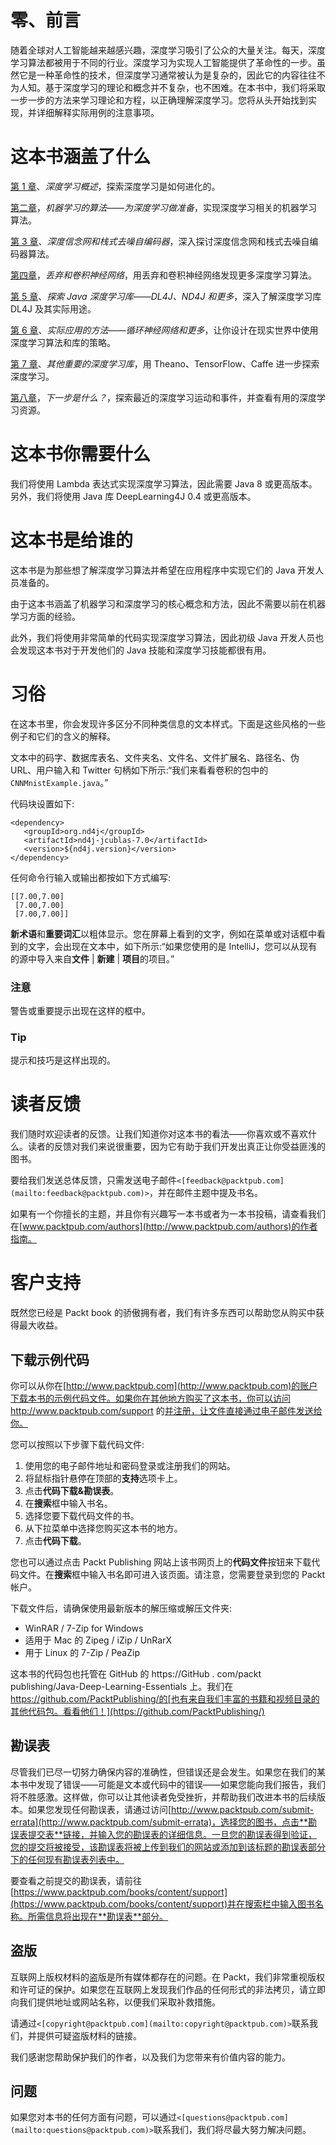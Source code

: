 

# 零、前言

随着全球对人工智能越来越感兴趣，深度学习吸引了公众的大量关注。每天，深度学习算法都被用于不同的行业。深度学习为实现人工智能提供了革命性的一步。虽然它是一种革命性的技术，但深度学习通常被认为是复杂的，因此它的内容往往不为人知。基于深度学习的理论和概念并不复杂，也不困难。在本书中，我们将采取一步一步的方法来学习理论和方程，以正确理解深度学习。您将从头开始找到实现，并详细解释实际用例的注意事项。



# 这本书涵盖了什么

[第 1 章](part0014_split_000.html#DB7S2-39437f1d2f624cb5b197ebc27900db65 "Chapter 1. Deep Learning Overview")、*深度学习概述*，探索深度学习是如何进化的。

[第二章](part0018_split_000.html#H5A41-39437f1d2f624cb5b197ebc27900db65 "Chapter 2. Algorithms for Machine Learning – Preparing for Deep Learning")，*机器学习的算法——为深度学习做准备*，实现深度学习相关的机器学习算法。

[第 3 章](part0024_split_000.html#MSDG1-39437f1d2f624cb5b197ebc27900db65 "Chapter 3. Deep Belief Nets and Stacked Denoising Autoencoders")、*深度信念网和栈式去噪自编码器*，深入探讨深度信念网和栈式去噪自编码器算法。

[第四章](part0028_split_000.html#QMFO1-39437f1d2f624cb5b197ebc27900db65 "Chapter 4. Dropout and Convolutional Neural Networks")，*丢弃和卷积神经网络*，用丢弃和卷积神经网络发现更多深度学习算法。

[第 5 章](part0032_split_000.html#UGI01-39437f1d2f624cb5b197ebc27900db65 "Chapter 5. Exploring Java Deep Learning Libraries – DL4J, ND4J, and More")、*探索 Java 深度学习库——DL4J、ND4J 和更多*，深入了解深度学习库 DL4J 及其实际用途。

[第 6 章](part0037_split_000.html#1394Q2-39437f1d2f624cb5b197ebc27900db65 "Chapter 6. Approaches to Practical Applications – Recurrent Neural Networks and More")、*实际应用的方法——循环神经网络和更多*，让你设计在现实世界中使用深度学习算法和库的策略。

[第 7 章](part0041_split_000.html#173722-39437f1d2f624cb5b197ebc27900db65 "Chapter 7. Other Important Deep Learning Libraries")、*其他重要的深度学习库*，用 Theano、TensorFlow、Caffe 进一步探索深度学习。

[第八章](part0045_split_000.html#1AT9A1-39437f1d2f624cb5b197ebc27900db65 "Chapter 8. What's Next?")，*下一步是什么？*，探索最近的深度学习运动和事件，并查看有用的深度学习资源。



# 这本书你需要什么

我们将使用 Lambda 表达式实现深度学习算法，因此需要 Java 8 或更高版本。另外，我们将使用 Java 库 DeepLearning4J 0.4 或更高版本。



# 这本书是给谁的

这本书是为那些想了解深度学习算法并希望在应用程序中实现它们的 Java 开发人员准备的。

由于这本书涵盖了机器学习和深度学习的核心概念和方法，因此不需要以前在机器学习方面的经验。

此外，我们将使用非常简单的代码实现深度学习算法，因此初级 Java 开发人员也会发现这本书对于开发他们的 Java 技能和深度学习技能都很有用。



# 习俗

在这本书里，你会发现许多区分不同种类信息的文本样式。下面是这些风格的一些例子和它们的含义的解释。

文本中的码字、数据库表名、文件夹名、文件名、文件扩展名、路径名、伪 URL、用户输入和 Twitter 句柄如下所示:“我们来看看卷积的包中的`CNNMnistExample.java`。”

代码块设置如下:

```
<dependency>
   <groupId>org.nd4j</groupId>
   <artifactId>nd4j-jcublas-7.0</artifactId>
   <version>${nd4j.version}</version>
</dependency>
```

任何命令行输入或输出都按如下方式编写:

```
[[7.00,7.00]
 [7.00,7.00]
 [7.00,7.00]]

```

**新术语**和**重要词汇**以粗体显示。您在屏幕上看到的文字，例如在菜单或对话框中看到的文字，会出现在文本中，如下所示:“如果您使用的是 IntelliJ，您可以从现有的源中导入来自**文件** | **新建** | **项目**的项目。”

### 注意

警告或重要提示出现在这样的框中。

### Tip

提示和技巧是这样出现的。



# 读者反馈

我们随时欢迎读者的反馈。让我们知道你对这本书的看法——你喜欢或不喜欢什么。读者的反馈对我们来说很重要，因为它有助于我们开发出真正让你受益匪浅的图书。

要给我们发送总体反馈，只需发送电子邮件`<[feedback@packtpub.com](mailto:feedback@packtpub.com)>`，并在邮件主题中提及书名。

如果有一个你擅长的主题，并且你有兴趣写一本书或者为一本书投稿，请查看我们在[www.packtpub.com/authors](http://www.packtpub.com/authors)的作者指南。



# 客户支持

既然您已经是 Packt book 的骄傲拥有者，我们有许多东西可以帮助您从购买中获得最大收益。



## 下载示例代码

你可以从你在[http://www.packtpub.com](http://www.packtpub.com)的账户下载本书的示例代码文件。如果你在其他地方购买了这本书，你可以访问 http://www.packtpub.com/support 的[并注册，让文件直接通过电子邮件发送给你。](http://www.packtpub.com/support)

您可以按照以下步骤下载代码文件:

1.  使用您的电子邮件地址和密码登录或注册我们的网站。
2.  将鼠标指针悬停在顶部的**支持**选项卡上。
3.  点击**代码下载&勘误表**。
4.  在**搜索**框中输入书名。
5.  选择您要下载代码文件的书。
6.  从下拉菜单中选择您购买这本书的地方。
7.  点击**代码下载**。

您也可以通过点击 Packt Publishing 网站上该书网页上的**代码文件**按钮来下载代码文件。在**搜索**框中输入书名即可进入该页面。请注意，您需要登录到您的 Packt 帐户。

下载文件后，请确保使用最新版本的解压缩或解压文件夹:

*   WinRAR / 7-Zip for Windows
*   适用于 Mac 的 Zipeg / iZip / UnRarX
*   用于 Linux 的 7-Zip / PeaZip

这本书的代码包也托管在 GitHub 的 https://GitHub . com/packt publishing/Java-Deep-Learning-Essentials 上。我们在 https://github.com/PacktPublishing/的[也有来自我们丰富的书籍和视频目录的其他代码包。看看他们！](https://github.com/PacktPublishing/)



## 勘误表

尽管我们已尽一切努力确保内容的准确性，但错误还是会发生。如果您在我们的某本书中发现了错误——可能是文本或代码中的错误——如果您能向我们报告，我们将不胜感激。这样做，你可以让其他读者免受挫折，并帮助我们改进本书的后续版本。如果您发现任何勘误表，请通过访问[http://www.packtpub.com/submit-errata](http://www.packtpub.com/submit-errata)，选择您的图书，点击**勘误表提交表**链接，并输入您的勘误表的详细信息。一旦您的勘误表得到验证，您的提交将被接受，该勘误表将被上传到我们的网站或添加到该标题的勘误表部分下的任何现有勘误表列表中。

要查看之前提交的勘误表，请前往[https://www.packtpub.com/books/content/support](https://www.packtpub.com/books/content/support)并在搜索栏中输入图书名称。所需信息将出现在**勘误表**部分。



## 盗版

互联网上版权材料的盗版是所有媒体都存在的问题。在 Packt，我们非常重视版权和许可证的保护。如果您在互联网上发现我们作品的任何形式的非法拷贝，请立即向我们提供地址或网站名称，以便我们采取补救措施。

请通过`<[copyright@packtpub.com](mailto:copyright@packtpub.com)>`联系我们，并提供可疑盗版材料的链接。

我们感谢您帮助保护我们的作者，以及我们为您带来有价值内容的能力。



## 问题

如果您对本书的任何方面有问题，可以通过`<[questions@packtpub.com](mailto:questions@packtpub.com)>`联系我们，我们将尽最大努力解决问题。